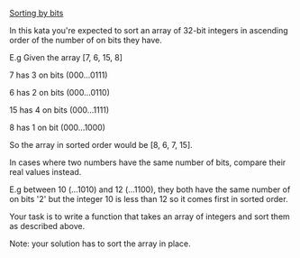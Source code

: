 [Sorting by bits](https://www.codewars.com/kata/59fa8e2646d8433ee200003f)

In this kata you're expected to sort an array of 32-bit integers in ascending order of the number of on bits they have.

E.g Given the array [7, 6, 15, 8]

7 has 3 on bits (000...0111)

6 has 2 on bits (000...0110)

15 has 4 on bits (000...1111)

8 has 1 on bit (000...1000)


So the array in sorted order would be [8, 6, 7, 15].

In cases where two numbers have the same number of bits, compare their real values instead.

E.g between 10 (...1010) and 12 (...1100), they both have the same number of on bits '2' but the integer 10 is less than 12 so it comes first in sorted order.

Your task is to write a function that takes an array of integers and sort them as described above.

Note: your solution has to sort the array in place.
